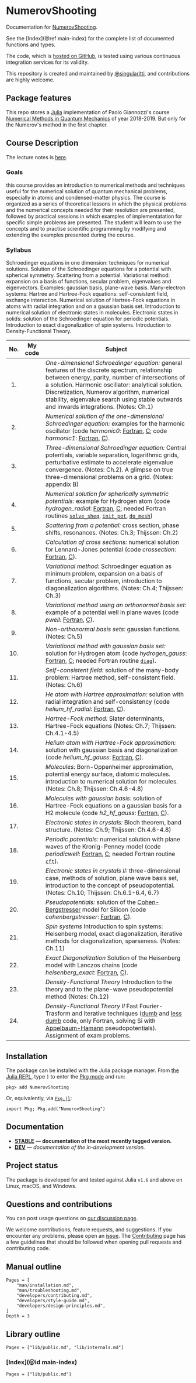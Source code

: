 # NumerovShooting

Documentation for [NumerovShooting](https://github.com/singularitti/NumerovShooting.jl).

See the [Index](@ref main-index) for the complete list of documented functions
and types.

The code, which is [hosted on GitHub](https://github.com/singularitti/NumerovShooting.jl), is tested
using various continuous integration services for its validity.

This repository is created and maintained by
[@singularitti](https://github.com/singularitti), and contributions are highly welcome.

## Package features

This repo stores a [Julia](https://julialang.org/) implementation of Paolo Giannozzi's course [Numerical Methods in Quantum Mechanics](http://www.fisica.uniud.it/~giannozz/Corsi/MQ/mq.html)
of year 2018-2019.
But only for the Numerov's method in the first chapter.

## Course Description

The lecture notes is [here](http://www.fisica.uniud.it/~giannozz/Didattica/MQ/LectureNotes/mq.pdf).

### Goals

this course provides an introduction to numerical methods and techniques useful for the numerical solution of quantum
mechanical problems, especially in atomic and condensed-matter physics. The course is organized as a series of
theoretical lessons in which the physical problems and the numerical concepts needed for their resolution are
presented, followed by practical sessions in which examples of implementatation for specific simple problems are
presented. The student will learn to use the concepts and to practise scientific programming by modifying and
extending the examples presented during the course.

### Syllabus

Schroedinger equations in one dimension: techniques for numerical solutions. Solution of the Schroedinger equations
for a potential with spherical symmetry. Scattering from a potential. Variational method: expansion on a basis of
functions, secular problem, eigenvalues and eigenvectors. Examples: gaussian basis, plane-wave basis. Many-electron
systems: Hartree and Hartree-Fock equations: self-consistent field, exchange interaction. Numerical solution of
Hartree-Fock equations in atoms with radial integration and on a gaussian basis set. Introduction to numerical
solution of electronic states in molecules. Electronic states in solids: solution of the Schroedinger equation
for periodic potentials. Introduction to exact diagonalization of spin systems. Introduction to Density-Functional
Theory.

| No.  | My code | Subject                                                      |
| :--: | :-----: | ------------------------------------------------------------ |
|  1.  |         | *One-dimensional Schroedinger equation:*  general features of the discrete spectrum, relationship between energy, parity, number of intersections of a solution. Harmonic oscillator: analytical solution. Discretization, Numerov algorithm, numerical stability, eigenvalue search using stable outwards and inwards integrations. (Notes: Ch.1) |
|  2.  |         | *Numerical solution of the one-dimensional Schroedinger equation:*  examples for the harmonic oscillator (code *harmonic0*: [Fortran](http://www.fisica.uniud.it/~giannozz/Didattica/MQ/Software/F90/harmonic0.f90), [C](http://www.fisica.uniud.it/~giannozz/Didattica/MQ/Software/C/harmonic0.c); code *harmonic1*: [Fortran](http://www.fisica.uniud.it/~giannozz/Didattica/MQ/Software/F90/harmonic1.f90), [C](http://www.fisica.uniud.it/~giannozz/Didattica/MQ/Software/C/harmonic1.c)). |
|  3.  |         | *Three-dimensional Schroedinger equation:*  Central potentials, variable separation, logarithmic grids, perturbative estimate to accelerate eigenvalue convergence. (Notes: Ch.2). A glimpse on true three-dimensional problems on a grid. (Notes: appendix B) |
|  4.  |         | *Numerical solution for spherically symmetric potentials:*  example for Hydrogen atom (code *hydrogen_radial*: [Fortran](http://www.fisica.uniud.it/~giannozz/Didattica/MQ/Software/F90/hydrogen_radial.f90), [C](http://www.fisica.uniud.it/~giannozz/Didattica/MQ/Software/C/hydrogen_radial.c); needed Fortran routines [`solve_sheq`](http://www.fisica.uniud.it/~giannozz/Didattica/MQ/Software/F90/solve_sheq.f90), [`init_pot`](http://www.fisica.uniud.it/~giannozz/Didattica/MQ/Software/F90/init_pot.f90), [`do_mesh`](http://www.fisica.uniud.it/~giannozz/Didattica/MQ/Software/F90/do_mesh.f90)) |
|  5.  |         | *Scattering from a potential:* cross section, phase shifts, resonances. (Notes: Ch.3; Thijssen: Ch.2) |
|  6.  |         | *Calculation of cross sections:* numerical solution for Lennard-Jones potential (code *crossection*: [Fortran](http://www.fisica.uniud.it/~giannozz/Didattica/MQ/Software/F90/crossection.f90), [C](http://www.fisica.uniud.it/~giannozz/Didattica/MQ/Software/C/crossection.c)). |
|  7.  |         | *Variational method:* Schroedinger equation as minimum problem, expansion on a basis of functions, secular problem, introduction to diagonalization algorithms. (Notes: Ch.4; Thijssen: Ch.3) |
|  8.  |         | *Variational method using an orthonormal basis set:* example of a potential well in plane waves (code *pwell*: [Fortran](http://www.fisica.uniud.it/~giannozz/Didattica/MQ/Software/F90/pwell.f90), [C](http://www.fisica.uniud.it/~giannozz/Didattica/MQ/Software/C/pwell.c)). |
|  9.  |         | *Non-orthonormal basis sets:* gaussian functions. (Notes: Ch.5) |
| 10.  |         | *Variational method with gaussian basis set:* solution for Hydrogen atom (code *hydrogen_gauss*: [Fortran](http://www.fisica.uniud.it/~giannozz/Didattica/MQ/Software/F90/hydrogen_gauss.f90), [C](http://www.fisica.uniud.it/~giannozz/Didattica/MQ/Software/C/hydrogen_gauss.c); needed Fortran routine [`diag`](http://www.fisica.uniud.it/~giannozz/Didattica/MQ/Software/F90/diag.f90)). |
| 11.  |         | *Self-consistent field:* solution of the many-body problem: Hartree method, self-consistent field. (Notes: Ch.6) |
| 12.  |         | *He atom with Hartree approximation:* solution with radial integration and self-consistency (code *helium_hf_radial*: [Fortran](http://www.fisica.uniud.it/~giannozz/Didattica/MQ/Software/F90/helium_hf_radial.f90), [C](http://www.fisica.uniud.it/~giannozz/Didattica/MQ/Software/C/helium_hf_radial.c)). |
| 13.  |         | *Hartree-Fock method:* Slater determinants, Hartree-Fock equations (Notes: Ch.7; Thijssen: Ch.4.1-4.5) |
| 14.  |         | *Helium atom with Hartree-Fock approximation:* solution with gaussian basis and diagonalization (code *helium_hf_gauss*: [Fortran](http://www.fisica.uniud.it/~giannozz/Didattica/MQ/Software/F90/helium_hf_gauss.f90), [C](http://www.fisica.uniud.it/~giannozz/Didattica/MQ/Software/C/helium_hf_gauss.c)). |
| 15.  |         | *Molecules:* Born-Oppenheimer approximation, potential energy surface, diatomic molecules. introduction to numerical solution for molecules. (Notes: Ch.8; Thijssen: Ch.4.6-4.8) |
| 16.  |         | *Molecules with gaussian basis:* solution of Hartree-Fock equations on a gaussian basis for a H2 molecule (code *h2_hf_gauss*: [Fortran](http://www.fisica.uniud.it/~giannozz/Didattica/MQ/Software/F90/h2_hf_gauss.f90), [C](http://www.fisica.uniud.it/~giannozz/Didattica/MQ/Software/C/h2_hf_gauss.c)). |
| 17.  |         | *Electronic states in crystals:* Bloch theorem, band structure. (Notes: Ch.9; Thijssen: Ch.4.6-4.8) |
| 18.  |         | *Periodic potentials:* numerical solution with plane waves of the Kronig-Penney model (code *periodicwell*: [Fortran](http://www.fisica.uniud.it/~giannozz/Didattica/MQ/Software/F90/periodicwell.f90), [C](http://www.fisica.uniud.it/~giannozz/Didattica/MQ/Software/C/periodicwell.c); needed Fortran routine [`cft`](http://www.fisica.uniud.it/~giannozz/Didattica/MQ/Software/F90/cft.f90)). |
| 19.  |         | *Electronic states in crystals II:* three-dimensional case, methods of solution, plane wave basis set, introduction to the concept of pseudopotential. (Notes: Ch.10; Thijssen: Ch.6.1-6.4, 6.7) |
| 20.  |         | *Pseudopotentials:*  solution of the [Cohen-Bergstresser](http://www.fisica.uniud.it/~giannozz/Didattica/MQ/LectureNotes/cohenbergstresser.pdf) model for Silicon (code *cohenbergstresser*: [Fortran](http://www.fisica.uniud.it/~giannozz/Didattica/MQ/Software/F90/cohenbergstresser.f90), [C](http://www.fisica.uniud.it/~giannozz/Didattica/MQ/Software/C/cohenbergstresser.c)). |
| 21.  |         | *Spin systems* Introduction to spin systems: Heisenberg model, exact diagonalization, iterative methods for diagonalization, sparseness. (Notes: Ch.11) |
| 22.  |         | *Exact Diagonalization* Solution of the Heisenberg model with Lanczos chains (code *heisenberg_exact*: [Fortran](http://www.fisica.uniud.it/~giannozz/Didattica/MQ/Software/F90/heisenberg_exact.f90), [C](http://www.fisica.uniud.it/~giannozz/Didattica/MQ/Software/C/heisenberg_exact.c)). |
| 23.  |         | *Density-Functional Theory* Introduction to the theory and to the plane-wave pseudopotential method (Notes: Ch.12) |
| 24.  |         | *Density-Functional Theory II* Fast Fourier-Trasform and iterative techniques ([dumb](http://www.fisica.uniud.it/~giannozz/Didattica/MQ/Software/F90/ah_slow.f90) and [less dumb](http://www.fisica.uniud.it/~giannozz/Didattica/MQ/Software/F90/ah.f90) code, only Fortran, solving Si with [Appelbaum-Hamann](http://www.fisica.uniud.it/~giannozz/Didattica/MQ/LectureNotes/Appelbaum-Hamann.pdf) pseudopotentials).  Assignment of exam problems. |

## Installation

The package can be installed with the Julia package manager.
From [the Julia REPL](https://docs.julialang.org/en/v1/stdlib/REPL/), type `]` to enter
the [Pkg mode](https://docs.julialang.org/en/v1/stdlib/REPL/#Pkg-mode) and run:

```julia-repl
pkg> add NumerovShooting
```

Or, equivalently, via [`Pkg.jl`](https://pkgdocs.julialang.org/v1/):

```@repl
import Pkg; Pkg.add("NumerovShooting")
```

## Documentation

- [**STABLE**](https://singularitti.github.io/NumerovShooting.jl/stable) — **documentation of the most recently tagged version.**
- [**DEV**](https://singularitti.github.io/NumerovShooting.jl/dev) — _documentation of the in-development version._

## Project status

The package is developed for and tested against Julia `v1.6` and above on Linux, macOS, and
Windows.

## Questions and contributions

You can post usage questions on
[our discussion page](https://github.com/singularitti/NumerovShooting.jl/discussions).

We welcome contributions, feature requests, and suggestions. If you encounter any problems,
please open an [issue](https://github.com/singularitti/NumerovShooting.jl/issues).
The [Contributing](@ref) page has
a few guidelines that should be followed when opening pull requests and contributing code.

## Manual outline

```@contents
Pages = [
    "man/installation.md",
    "man/troubleshooting.md",
    "developers/contributing.md",
    "developers/style-guide.md",
    "developers/design-principles.md",
]
Depth = 3
```

## Library outline

```@contents
Pages = ["lib/public.md", "lib/internals.md"]
```

### [Index](@id main-index)

```@index
Pages = ["lib/public.md"]
```
